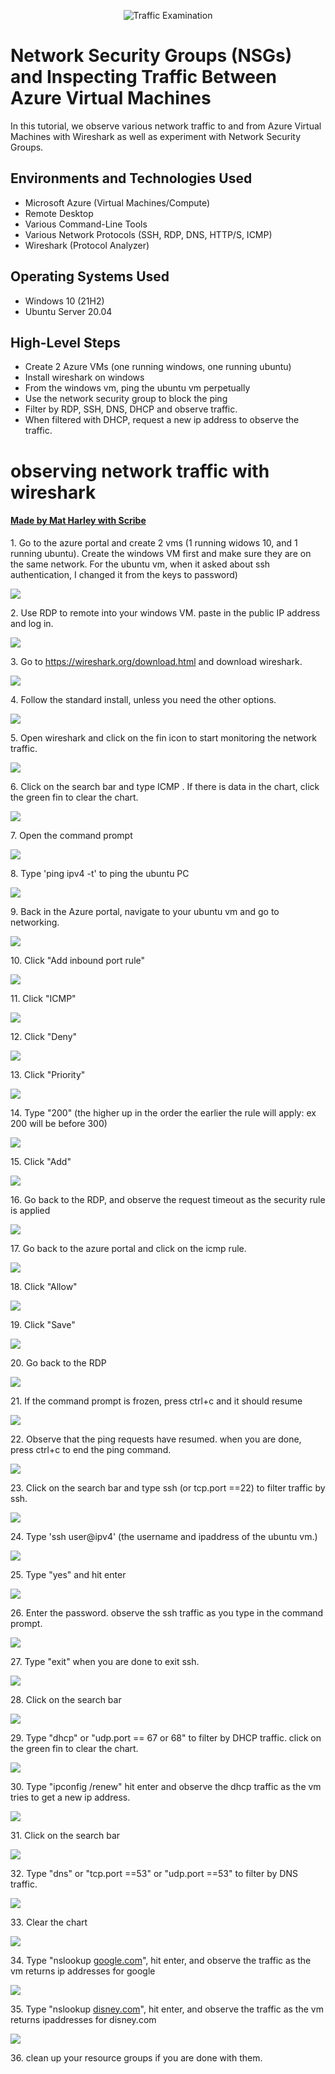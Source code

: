 <p align="center">
<img src="https://i.imgur.com/Ua7udoS.png" alt="Traffic Examination"/>
</p>

<h1>Network Security Groups (NSGs) and Inspecting Traffic Between Azure Virtual Machines</h1>
In this tutorial, we observe various network traffic to and from Azure Virtual Machines with Wireshark as well as experiment with Network Security Groups. <br />

<h2>Environments and Technologies Used</h2>

- Microsoft Azure (Virtual Machines/Compute)
- Remote Desktop
- Various Command-Line Tools
- Various Network Protocols (SSH, RDP, DNS, HTTP/S, ICMP)
- Wireshark (Protocol Analyzer)

<h2>Operating Systems Used </h2>

- Windows 10 (21H2)
- Ubuntu Server 20.04

<h2>High-Level Steps</h2>

- Create 2 Azure VMs (one running windows, one running ubuntu)
- Install wireshark on windows
- From the windows vm, ping the ubuntu vm perpetually
- Use the network security group to block the ping
- Filter by RDP, SSH, DNS, DHCP and observe traffic.
- When filtered with DHCP, request a new ip address to observe the traffic.

# observing network traffic with wireshark
#### [Made by Mat Harley with Scribe](https://scribehow.com/shared/observing_network_traffic_with_wireshark__Te0-rkWVSAequbghlOwTMg)


1\. Go to the azure portal and create 2 vms (1 running widows 10, and 1 running ubuntu). Create the windows VM first and make sure they are on the same network. For the ubuntu vm, when it asked about ssh authentication, I changed it from the keys to password)

![](https://ajeuwbhvhr.cloudimg.io/colony-recorder.s3.amazonaws.com/files/2023-11-06/f3bdc17c-f009-4b5c-a897-78c6b99dc828/screenshot.png?tl_px=125,0&br_px=1502,769&force_format=png&width=1120.0)


2\. Use RDP to remote into your windows VM. paste in the public IP address and log in.

![](https://ajeuwbhvhr.cloudimg.io/colony-recorder.s3.amazonaws.com/files/2023-11-06/2b6825c0-a162-4fab-b631-96f6ea81573b/screenshot.png?tl_px=0,0&br_px=410,256&force_format=png&width=860)


3\. Go to <https://wireshark.org/download.html> and download wireshark.

![](https://ajeuwbhvhr.cloudimg.io/colony-recorder.s3.amazonaws.com/files/2023-11-06/b62cfac9-12dc-4114-bf46-392eba37bcf3/screenshot.jpeg?tl_px=462,191&br_px=1322,672&force_format=png&width=860&wat_scale=76&wat=1&wat_opacity=0.7&wat_gravity=northwest&wat_url=https://colony-recorder.s3.us-west-1.amazonaws.com/images/watermarks/FB923C_standard.png&wat_pad=402,212)


4\. Follow the standard install, unless you need the other options.

![](https://ajeuwbhvhr.cloudimg.io/colony-recorder.s3.amazonaws.com/files/2023-11-06/1c1b05d5-9986-4267-8e9a-7470d09fb92f/screenshot.jpeg?tl_px=969,622&br_px=1829,1103&force_format=png&width=860&wat_scale=76&wat=1&wat_opacity=0.7&wat_gravity=northwest&wat_url=https://colony-recorder.s3.us-west-1.amazonaws.com/images/watermarks/FB923C_standard.png&wat_pad=402,212)


5\. Open wireshark and click on the fin icon to start monitoring the network traffic.

![](https://ajeuwbhvhr.cloudimg.io/colony-recorder.s3.amazonaws.com/files/2023-11-06/e779a4e7-89c8-404f-a672-e651bee793b4/screenshot.jpeg?tl_px=0,0&br_px=859,480&force_format=png&width=860&wat_scale=76&wat=1&wat_opacity=0.7&wat_gravity=northwest&wat_url=https://colony-recorder.s3.us-west-1.amazonaws.com/images/watermarks/FB923C_standard.png&wat_pad=-12,28)


6\. Click on the search bar and type ICMP . If there is data in the chart, click the green fin to clear the chart.

![](https://ajeuwbhvhr.cloudimg.io/colony-recorder.s3.amazonaws.com/files/2023-11-06/002c4351-2dbb-468f-a4ff-a52354dd3759/screenshot.jpeg?tl_px=0,0&br_px=1719,961&force_format=png&width=1120.0)


7\. Open the command prompt

![](https://ajeuwbhvhr.cloudimg.io/colony-recorder.s3.amazonaws.com/files/2023-11-06/33e5b011-7e43-4b5c-9dd0-d57770795ca1/screenshot.jpeg?tl_px=139,0&br_px=999,480&force_format=png&width=860&wat_scale=76&wat=1&wat_opacity=0.7&wat_gravity=northwest&wat_url=https://colony-recorder.s3.us-west-1.amazonaws.com/images/watermarks/FB923C_standard.png&wat_pad=402,70)


8\. Type 'ping ipv4 -t' to ping the ubuntu PC

![](https://ajeuwbhvhr.cloudimg.io/colony-recorder.s3.amazonaws.com/files/2023-11-06/55692bf0-6e9a-49c7-a805-1412f3e41a7a/screenshot.jpeg?tl_px=0,0&br_px=1719,961&force_format=png&width=1120.0)


9\. Back in the Azure portal, navigate to your ubuntu vm and go to networking.

![](https://ajeuwbhvhr.cloudimg.io/colony-recorder.s3.amazonaws.com/files/2023-11-06/7772430e-e014-4e9e-8d1d-2b3978391779/screenshot.jpeg?tl_px=0,219&br_px=859,700&force_format=png&width=860&wat_scale=76&wat=1&wat_opacity=0.7&wat_gravity=northwest&wat_url=https://colony-recorder.s3.us-west-1.amazonaws.com/images/watermarks/FB923C_standard.png&wat_pad=63,212)


10\. Click "Add inbound port rule"

![](https://ajeuwbhvhr.cloudimg.io/colony-recorder.s3.amazonaws.com/files/2023-11-06/d822a1fa-e91b-4438-b1d0-824b85442597/screenshot.jpeg?tl_px=1700,263&br_px=2560,744&force_format=png&width=860&wat_scale=76&wat=1&wat_opacity=0.7&wat_gravity=northwest&wat_url=https://colony-recorder.s3.us-west-1.amazonaws.com/images/watermarks/FB923C_standard.png&wat_pad=640,212)


11\. Click "ICMP"

![](https://ajeuwbhvhr.cloudimg.io/colony-recorder.s3.amazonaws.com/files/2023-11-06/9a74c473-ca86-4e1a-90da-5eaa585c51fe/screenshot.jpeg?tl_px=1596,370&br_px=2456,851&force_format=png&width=860&wat_scale=76&wat=1&wat_opacity=0.7&wat_gravity=northwest&wat_url=https://colony-recorder.s3.us-west-1.amazonaws.com/images/watermarks/FB923C_standard.png&wat_pad=402,212)


12\. Click "Deny"

![](https://ajeuwbhvhr.cloudimg.io/colony-recorder.s3.amazonaws.com/files/2023-11-06/05b51d54-05d8-4949-aae2-869ca3b745b8/screenshot.jpeg?tl_px=1591,453&br_px=2451,934&force_format=png&width=860&wat_scale=76&wat=1&wat_opacity=0.7&wat_gravity=northwest&wat_url=https://colony-recorder.s3.us-west-1.amazonaws.com/images/watermarks/FB923C_standard.png&wat_pad=402,212)


13\. Click "Priority"

![](https://ajeuwbhvhr.cloudimg.io/colony-recorder.s3.amazonaws.com/files/2023-11-06/d18bbff9-d222-4ecf-bbdf-2abe0e59ebbc/screenshot.jpeg?tl_px=1604,530&br_px=2464,1011&force_format=png&width=860&wat_scale=76&wat=1&wat_opacity=0.7&wat_gravity=northwest&wat_url=https://colony-recorder.s3.us-west-1.amazonaws.com/images/watermarks/FB923C_standard.png&wat_pad=402,212)


14\. Type "200" (the higher up in the order the earlier the rule will apply: ex 200 will be before 300)

![](https://ajeuwbhvhr.cloudimg.io/colony-recorder.s3.amazonaws.com/files/2023-11-06/ac2d8bbf-3534-421f-8b9a-08f9270bf46e/screenshot.jpeg?tl_px=840,290&br_px=2560,1251&force_format=png&width=1120.0)


15\. Click "Add"

![](https://ajeuwbhvhr.cloudimg.io/colony-recorder.s3.amazonaws.com/files/2023-11-06/5a08cd2b-1279-4e3d-9123-a36bcdc6acf0/screenshot.jpeg?tl_px=1612,959&br_px=2472,1440&force_format=png&width=860&wat_scale=76&wat=1&wat_opacity=0.7&wat_gravity=northwest&wat_url=https://colony-recorder.s3.us-west-1.amazonaws.com/images/watermarks/FB923C_standard.png&wat_pad=402,375)


16\. Go back to the RDP, and observe the request timeout as the security rule is applied

![](https://ajeuwbhvhr.cloudimg.io/colony-recorder.s3.amazonaws.com/files/2023-11-06/c1dea35b-e6cb-4327-abc8-10627fd09b2f/screenshot.jpeg?tl_px=230,374&br_px=1090,855&force_format=png&width=860&wat_scale=76&wat=1&wat_opacity=0.7&wat_gravity=northwest&wat_url=https://colony-recorder.s3.us-west-1.amazonaws.com/images/watermarks/FB923C_standard.png&wat_pad=402,212)


17\. Go back to the azure portal and click on the icmp rule.

![](https://ajeuwbhvhr.cloudimg.io/colony-recorder.s3.amazonaws.com/files/2023-11-06/4551954d-8197-4f78-beb7-aab41db89e93/screenshot.jpeg?tl_px=1364,342&br_px=2224,823&force_format=png&width=860&wat_scale=76&wat=1&wat_opacity=0.7&wat_gravity=northwest&wat_url=https://colony-recorder.s3.us-west-1.amazonaws.com/images/watermarks/FB923C_standard.png&wat_pad=402,212)


18\. Click "Allow"

![](https://ajeuwbhvhr.cloudimg.io/colony-recorder.s3.amazonaws.com/files/2023-11-06/f520b005-77b7-401b-82c6-0824b30f27b3/screenshot.jpeg?tl_px=1592,462&br_px=2452,943&force_format=png&width=860&wat_scale=76&wat=1&wat_opacity=0.7&wat_gravity=northwest&wat_url=https://colony-recorder.s3.us-west-1.amazonaws.com/images/watermarks/FB923C_standard.png&wat_pad=402,212)


19\. Click "Save"

![](https://ajeuwbhvhr.cloudimg.io/colony-recorder.s3.amazonaws.com/files/2023-11-06/f347faed-eb64-4bcc-93ff-2f4690edda81/screenshot.jpeg?tl_px=1612,959&br_px=2472,1440&force_format=png&width=860&wat_scale=76&wat=1&wat_opacity=0.7&wat_gravity=northwest&wat_url=https://colony-recorder.s3.us-west-1.amazonaws.com/images/watermarks/FB923C_standard.png&wat_pad=402,376)


20\. Go back to the RDP

![](https://ajeuwbhvhr.cloudimg.io/colony-recorder.s3.amazonaws.com/files/2023-11-06/76e425c2-f4f9-4e41-8b92-97fecb2686ec/screenshot.jpeg?tl_px=767,959&br_px=1627,1440&force_format=png&width=860&wat_scale=76&wat=1&wat_opacity=0.7&wat_gravity=northwest&wat_url=https://colony-recorder.s3.us-west-1.amazonaws.com/images/watermarks/FB923C_standard.png&wat_pad=402,367)


21\. If the command prompt is frozen, press ctrl+c and it should resume

![](https://ajeuwbhvhr.cloudimg.io/colony-recorder.s3.amazonaws.com/files/2023-11-06/89baa30d-b963-4758-afb5-8169009c8932/screenshot.jpeg?tl_px=0,238&br_px=1719,1199&force_format=png&width=1120.0)


22\. Observe that the ping requests have resumed. when you are done, press ctrl+c to end the ping command.

![](https://ajeuwbhvhr.cloudimg.io/colony-recorder.s3.amazonaws.com/files/2023-11-06/a6b2d3c3-0a79-476b-b7f7-38aaebfd336f/screenshot.jpeg?tl_px=0,0&br_px=1376,769&force_format=png&width=1120.0&wat=1&wat_opacity=0.7&wat_gravity=northwest&wat_url=https://colony-recorder.s3.us-west-1.amazonaws.com/images/watermarks/FB923C_standard.png&wat_pad=189,25)


23\. Click on the search bar and type ssh (or tcp.port ==22) to filter traffic by ssh.

![](https://ajeuwbhvhr.cloudimg.io/colony-recorder.s3.amazonaws.com/files/2023-11-06/8902d357-d3f4-4c13-acfd-7708f25043f1/screenshot.png?tl_px=0,0&br_px=859,480&force_format=png&width=860)


24\. Type 'ssh user@ipv4' (the username and ipaddress of the ubuntu vm.)

![](https://ajeuwbhvhr.cloudimg.io/colony-recorder.s3.amazonaws.com/files/2023-11-06/8cf15033-0360-4289-aa7c-87fbdfeb2d04/screenshot.jpeg?tl_px=0,244&br_px=1719,1205&force_format=png&width=1120.0)


25\. Type "yes" and hit enter

![](https://ajeuwbhvhr.cloudimg.io/colony-recorder.s3.amazonaws.com/files/2023-11-06/fe90bd52-2c23-4704-acc6-dbe44a05035e/screenshot.jpeg?tl_px=0,244&br_px=1719,1205&force_format=png&width=1120.0)


26\. Enter the password. observe the ssh traffic as you type in the command prompt.

![](https://ajeuwbhvhr.cloudimg.io/colony-recorder.s3.amazonaws.com/files/2023-11-06/d55eb05e-7011-4025-ad7d-44106358f712/screenshot.jpeg?tl_px=0,244&br_px=1719,1205&force_format=png&width=1120.0)


27\. Type "exit" when you are done to exit ssh.

![](https://ajeuwbhvhr.cloudimg.io/colony-recorder.s3.amazonaws.com/files/2023-11-06/f8d18690-7ea1-42c8-9b50-3a2ca0c26f27/screenshot.jpeg?tl_px=327,478&br_px=2046,1440&force_format=png&width=1120.0)


28\. Click on the search bar

![](https://ajeuwbhvhr.cloudimg.io/colony-recorder.s3.amazonaws.com/files/2023-11-06/2fbea19f-a2e8-4a2e-b5e6-08214e3f9403/screenshot.jpeg?tl_px=0,0&br_px=859,480&force_format=png&width=860&wat_scale=76&wat=1&wat_opacity=0.7&wat_gravity=northwest&wat_url=https://colony-recorder.s3.us-west-1.amazonaws.com/images/watermarks/FB923C_standard.png&wat_pad=34,48)


29\. Type "dhcp" or "udp.port == 67 or 68" to filter by DHCP traffic. click on the green fin to clear the chart.

![](https://ajeuwbhvhr.cloudimg.io/colony-recorder.s3.amazonaws.com/files/2023-11-06/7290858a-b2ae-4b9d-89d3-312caff49306/screenshot.jpeg?tl_px=0,0&br_px=1719,961&force_format=png&width=1120.0)


30\. Type "ipconfig /renew" hit enter and observe the dhcp traffic as the vm tries to get a new ip address.

![](https://ajeuwbhvhr.cloudimg.io/colony-recorder.s3.amazonaws.com/files/2023-11-06/2a19d2ef-ac96-423e-b645-fe14d1ab59cd/screenshot.jpeg?tl_px=0,478&br_px=1719,1440&force_format=png&width=1120.0)


31\. Click on the search bar

![](https://ajeuwbhvhr.cloudimg.io/colony-recorder.s3.amazonaws.com/files/2023-11-06/c6aa1e72-c3eb-4508-b9b3-a79317b6ed2b/screenshot.jpeg?tl_px=0,0&br_px=859,480&force_format=png&width=860&wat_scale=76&wat=1&wat_opacity=0.7&wat_gravity=northwest&wat_url=https://colony-recorder.s3.us-west-1.amazonaws.com/images/watermarks/FB923C_standard.png&wat_pad=85,54)


32\. Type "dns" or "tcp.port ==53" or "udp.port ==53" to filter by DNS traffic.

![](https://ajeuwbhvhr.cloudimg.io/colony-recorder.s3.amazonaws.com/files/2023-11-06/1bf80bf3-4982-41fe-90d0-5ccb5e756d2d/screenshot.jpeg?tl_px=0,0&br_px=1719,961&force_format=png&width=1120.0)


33\. Clear the chart

![](https://ajeuwbhvhr.cloudimg.io/colony-recorder.s3.amazonaws.com/files/2023-11-06/df8ff45d-e5ed-46a6-9e77-a5aa45349e4e/screenshot.jpeg?tl_px=0,0&br_px=859,480&force_format=png&width=860&wat_scale=76&wat=1&wat_opacity=0.7&wat_gravity=northwest&wat_url=https://colony-recorder.s3.us-west-1.amazonaws.com/images/watermarks/FB923C_standard.png&wat_pad=31,37)


34\. Type "nslookup [google.com](http://google.com)", hit enter, and observe the traffic as the vm returns ip addresses for google

![](https://ajeuwbhvhr.cloudimg.io/colony-recorder.s3.amazonaws.com/files/2023-11-06/36fb2ef8-1ae3-4ee3-8302-3a9ef67f89c5/screenshot.jpeg?tl_px=0,478&br_px=1719,1440&force_format=png&width=1120.0)


35\. Type "nslookup [disney.com](http://disney.com)", hit enter, and observe the traffic as the vm returns ipaddresses for disney.com

![](https://ajeuwbhvhr.cloudimg.io/colony-recorder.s3.amazonaws.com/files/2023-11-06/36c4bf66-aaf9-4aac-abcd-8b2326c05782/screenshot.jpeg?tl_px=0,478&br_px=1719,1440&force_format=png&width=1120.0)


36\. clean up your resource groups if you are done with them.


